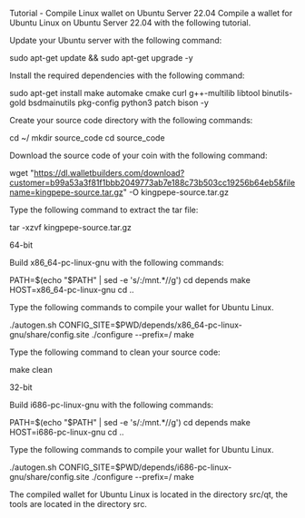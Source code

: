 Tutorial - Compile Linux wallet on Ubuntu Server 22.04
Compile a wallet for Ubuntu Linux on Ubuntu Server 22.04 with the following tutorial.

Update your Ubuntu server with the following command:

sudo apt-get update && sudo apt-get upgrade -y

Install the required dependencies with the following command:

sudo apt-get install make automake cmake curl g++-multilib libtool binutils-gold bsdmainutils pkg-config python3 patch bison -y

Create your source code directory with the following commands:

cd ~/
mkdir source_code
cd source_code

Download the source code of your coin with the following command:

wget "https://dl.walletbuilders.com/download?customer=b99a53a3f81f1bbb2049773ab7e188c73b503cc19256b64eb5&filename=kingpepe-source.tar.gz" -O kingpepe-source.tar.gz

Type the following command to extract the tar file:

tar -xzvf kingpepe-source.tar.gz

64-bit

Build x86_64-pc-linux-gnu with the following commands:

PATH=$(echo "$PATH" | sed -e 's/:\/mnt.*//g')
cd depends
make HOST=x86_64-pc-linux-gnu
cd ..

Type the following commands to compile your wallet for Ubuntu Linux.

./autogen.sh
CONFIG_SITE=$PWD/depends/x86_64-pc-linux-gnu/share/config.site ./configure --prefix=/
make

Type the following command to clean your source code:

make clean

32-bit

Build i686-pc-linux-gnu with the following commands:

PATH=$(echo "$PATH" | sed -e 's/:\/mnt.*//g')
cd depends
make HOST=i686-pc-linux-gnu
cd ..

Type the following commands to compile your wallet for Ubuntu Linux.

./autogen.sh
CONFIG_SITE=$PWD/depends/i686-pc-linux-gnu/share/config.site ./configure --prefix=/
make

The compiled wallet for Ubuntu Linux is located in the directory src/qt, the tools are located in the directory src.
